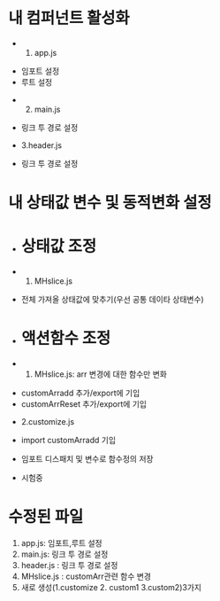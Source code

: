 # 내 컴퍼넌트 활성화
* 1. app.js

- 임포트 설정
- 루트 설정

* 2. main.js

- 링크 투 경로 설정

* 3.header.js

- 링크 투 경로 설정


# 내 상태값 변수 및 동적변화 설정
- # 상태값 조정
* 1. MHslice.js
- 전체 가져올 상태값에 맞추기(우선 공통 데이타 상태변수)

- # 액션함수 조정
* 1. MHslice.js: arr 변경에 대한 함수만 변화
- customArradd 추가/export에 기입
- customArrReset 추가/export에 기입 

* 2.customize.js
- import customArradd 기입
- 임포트 디스패치 및 변수로 함수정의 저장

- 시험중

# 수정된 파일
1. app.js: 임포트,루트 설정
2. main.js: 링크 투 경로 설정
3. header.js : 링크 투 경로 설정
4. MHslice.js : customArr관련 함수 변경
5. 새로 생성(1.customize 2. custom1 3.custom2)3가지

